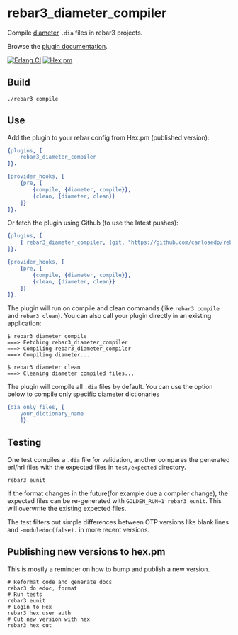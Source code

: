 # rebar3_diameter_compiler

Compile [diameter](http://erlang.org/doc/man/diameter.html) `.dia` files in rebar3 projects.

Browse the [plugin documentation](https://carlosedp.github.io/rebar3_diameter_compiler/).

[![Erlang CI](https://github.com/carlosedp/rebar3_diameter_compiler/actions/workflows/erlang.yml/badge.svg)](https://github.com/carlosedp/rebar3_diameter_compiler/actions/workflows/erlang.yml)
 [![Hex pm](http://img.shields.io/hexpm/v/rebar3_diameter_compiler.svg?style=flat)](https://hex.pm/packages/rebar3_diameter_compiler)

## Build

    ./rebar3 compile

## Use

Add the plugin to your rebar config from Hex.pm (published version):

```erlang
{plugins, [
    rebar3_diameter_compiler
]}.

{provider_hooks, [
    {pre, [
        {compile, {diameter, compile}},
        {clean, {diameter, clean}}
    ]}
]}.
```

Or fetch the plugin using Github (to use the latest pushes):

```erlang
{plugins, [
    { rebar3_diameter_compiler, {git, "https://github.com/carlosedp/rebar3_diameter_compiler.git", {branch, "main"}}}
]}.

{provider_hooks, [
    {pre, [
        {compile, {diameter, compile}},
        {clean, {diameter, clean}}
    ]}
]}.
```

The plugin will run on compile and clean commands (like `rebar3 compile` and `rebar3 clean`). You can also call your plugin directly in an existing application:

    $ rebar3 diameter compile
    ===> Fetching rebar3_diameter_compiler
    ===> Compiling rebar3_diameter_compiler
    ===> Compiling diameter...

    $ rebar3 diameter clean
    ===> Cleaning diameter compiled files...


The plugin will compile all `.dia` files by default. You can use the option below to compile only specific diameter dictionaries

```erlang
{dia_only_files, [
    your_dictionary_name
    ]}.
```

## Testing

One test compiles a `.dia` file for validation, another compares the generated erl/hrl files with the expected files in `test/expected` directory.

    rebar3 eunit

If the format changes in the future(for example due a compiler change), the expected files can be re-generated with `GOLDEN_RUN=1 rebar3 eunit`. This will overwrite the existing expected files.

The test filters out simple differences between OTP versions like blank lines and `-moduledoc(false).` in more recent versions.

## Publishing new versions to hex.pm

This is mostly a reminder on how to bump and publish a new version.

    # Reformat code and generate docs
    rebar3 do edoc, format
    # Run tests
    rebar3 eunit
    # Login to Hex
    rebar3 hex user auth
    # Cut new version with hex
    rebar3 hex cut
